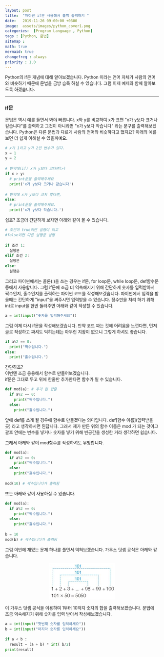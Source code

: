 ```yaml
---
layout: post
title:  "파이썬 if문 사용해서 홀짝 출력하기 "
date:   2019-11-26 09:00:00 +0300
image:  assets/images/python_cover1.png
categories:  [Program Language , Python]
tags : [Python, 문법]
sitemap :
math: true
mermaid: true
changefreq : always
priority : 1.0
---
```




Python의 if문 개념에 대해 알아보겠습니다. Python 이라는 언어 자체가 사람의 언어와 비슷하기 때문에 문법을 금방 습득 하실 수 있습니다. 그럼 이제 예제와 함께 알아보도록 하겠습니다.  


-------


### if문   

문법은 역시 예를 들면서 봐야 빠릅니다. x와 y를 비교하여 x가 크면 "x가 y보다 크거나 깉습니다"를 출력하고 그것이 아니라면 "x가 y보다 작습니다" 라는 문구를 출력해보겠습니다. Python은 다른 문법과 다르게 사람의 언어와 비슷하다고 했지요? 아래의 예를 보면 더 쉽게 이해실 수 있을꺼예요.

```python
# x가 1이고 y가 2인 변수가 있다.
x = 1
y = 2

# 만약에(if) x가 y보다 크다면(>) 
if x > y:
  # print문을 출력해주세요
  print('x가 y보다 크거나 같습니다')

# 만약에 x가 y보다 크지 않다면,
else:
  # print문을 출력해주세요.
  print('x가 y보다 작습니다.')
``` 

쉽죠?  조금더 간단하게 보자면 아래와 같이 볼 수 있습니다.  

```python
# 조건이 true이면 실행이 되고 
#false이면 다른 실행문 실행

if 조건 1:
  실행문
elif 조건 2:
  실행문
else:
  실행문
```

그리고 파이썬에서는 콜론(:)을 쓰는 경우는 if문, for loop문, while loop문, def함수문등에서 사용합니다. 그럼 if문에 조금 더 익숙해지기 위해 간단하게 숫자를 입력받아서 짝수인지, 홀수인지를 출력하는 파이썬 코드를 작성해보겠습니다. 파이썬에서 입력을 받을때는 간단하게 "input"을 써주시면 입력받을 수 있습니다. 정수만을 처리 하기 위해 int로 input을 한번 둘러주면 아래와 같이 작성할 수 있습니다. 

```python
a = int(input("숫자를 입력해주세요"))
```

그럼 이제 다시 if문을 작성해보겠습니다. 만약 코드 짜는 것에 어려움을 느낀다면, 먼저 글로 작성하고 짜셔도 익히는데는 아무런 지장이 없으니 그렇게 하셔도 좋습니다.  

```python
if a%2 == 0:
  print("짝수입니다.")
else:
  print("홀수입니다.")
```

간단하죠?  
이번엔 조금 응용해서 함수로 만들어보겠습니다.  
if문은 그대로 두고 위에 한줄만 추가한다면 함수가 될 수 있습니다.  

```python 
def mod(a): # 추가 된 한줄
  if a%2 == 0:
    print("짝수입니다.")
  else:
    print("홀수입니다.")
```

앞에 def를 쓰게 될 경우에 함수로 만들겠다는 의미입니다. def[함수 이름](입력받을 곳) 라고 생각하시면 된답니다. 그래서 제가 만든 위의 함수 이름은 mod 가 되는 것이고 괄호 안에는 변수를 넣거나 숫자를 넣기 위해 빈공간을 생성한 거라 생각하면 쉽습니다.  

그래서 아래와 같이 mod함수를 작성하셔도 무방합니다.  

```python
def mod(a): 
  if a%2 == 0:
    print("짝수입니다.")
  else:
    print("홀수입니다.")
  
mod(10) # 짝수입니다가 출력됨
```

또는 아래와 같이 사용하실 수 있습니다. 

```python
def mod(a): 
  if a%2 == 0:
    print("짝수입니다.")
  else:
    print("홀수입니다.")

b = 10  
mod(b) # 짝수입니다가 출력됨
```

그럼 이번에 재밌는 문제 하나를 풀면서 익혀보겠습니다. 가우스 덧셈 공식은 아래와 같습니다.

<center><img src="../assets//images/if1.png" ></center>  


이 가우스 덧셈 공식을 이용하여 1부터 10까지 숫자의 합을 출력해보겠습니다. 문법에 조금 익숙해지기 위해 숫자를 입력 받아서 작성해보겠습니다.  

```python
a = int(input("첫번째 숫자를 입력하세요"))
b = int(input("마지막 숫자를 입력하세요"))

if a < b :
  result = (a + b) * int( b/2)
print(result)
```

